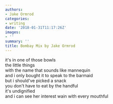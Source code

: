 ```yaml
---
authors:
- Jake Ormrod
categories:
- writing
date: '2018-01-31T11:17:26Z'
images:
- ''
summary: ''
title: Bombay Mix by Jake Ormrod
---
```

it's in one of those bowls<br>
the little things<br>
with the name that sounds like mannequin<br>
and i only bought it to speak to the barmaid<br>
but i should've picked a snack<br>
you don't have to eat by the handful<br>
it's undignified<br>
and i can see her interest wain with every mouthful<br>